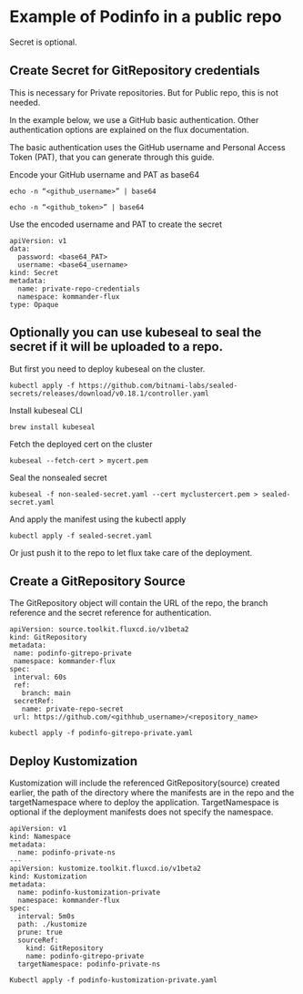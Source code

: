 # Example of Podinfo in a public repo
Secret is optional.



## Create Secret for GitRepository credentials




This is necessary for Private repositories. But for Public repo, this is not needed.

In the example below, we use a GitHub basic authentication. Other authentication options are explained on the flux documentation.

The basic authentication uses the GitHub username and Personal Access Token (PAT), that you can generate through this guide.




Encode your GitHub username and PAT as base64
```
echo -n “<github_username>” | base64
```
```
echo -n “<github_token>” | base64
```

Use the encoded username and PAT to create the secret

```
apiVersion: v1
data:
  password: <base64_PAT>
  username: <base64_username>
kind: Secret
metadata:
  name: private-repo-credentials
  namespace: kommander-flux
type: Opaque
```


## Optionally you can use kubeseal to seal the secret if it will be uploaded to a repo.
But first you need to deploy kubeseal on the cluster.
```
kubectl apply -f https://github.com/bitnami-labs/sealed-secrets/releases/download/v0.18.1/controller.yaml
```
Install kubeseal CLI
```
brew install kubeseal
```
Fetch the deployed cert on the cluster
```
kubeseal --fetch-cert > mycert.pem
```
Seal the nonsealed secret
```
kubeseal -f non-sealed-secret.yaml --cert myclustercert.pem > sealed-secret.yaml
```

And apply the manifest using the kubectl apply
```
kubectl apply -f sealed-secret.yaml
```
Or just push it to the repo to let flux take care of the deployment.




## Create a GitRepository Source

The GitRepository object will contain the URL of the repo, the branch reference and the secret reference for authentication.

```
apiVersion: source.toolkit.fluxcd.io/v1beta2
kind: GitRepository
metadata:
 name: podinfo-gitrepo-private
 namespace: kommander-flux
spec:
 interval: 60s
 ref:
   branch: main
 secretRef:
   name: private-repo-secret
 url: https://github.com/<githhub_username>/<repository_name>
```
```
kubectl apply -f podinfo-gitrepo-private.yaml
```



## Deploy Kustomization

Kustomization will include the referenced GitRepository(source) created earlier, the path of the directory where the manifests are in the repo and the targetNamespace where to deploy the application. TargetNamespace is optional if the deployment manifests does not specify the namespace.



```
apiVersion: v1
kind: Namespace
metadata:
  name: podinfo-private-ns
---
apiVersion: kustomize.toolkit.fluxcd.io/v1beta2
kind: Kustomization
metadata:
  name: podinfo-kustomization-private
  namespace: kommander-flux
spec:
  interval: 5m0s
  path: ./kustomize
  prune: true
  sourceRef:
    kind: GitRepository
    name: podinfo-gitrepo-private
  targetNamespace: podinfo-private-ns
```
```
Kubectl apply -f podinfo-kustomization-private.yaml
```

